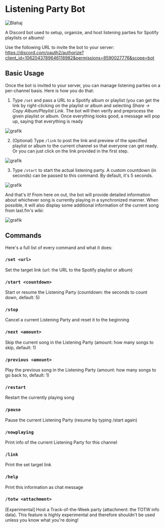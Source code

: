 # Listening Party Bot
![Blahaj](https://i.imgur.com/NuEmaM9.png)

A Discord bot used to setup, organize, and host listening parties for Spotify playlists or albums! 

Use the following URL to invite the bot to your server:<br />
https://discord.com/oauth2/authorize?client_id=1062043789646118982&permissions=8590027776&scope=bot

## Basic Usage
Once the bot is invited to your server, you can manage listening parties on a per-channel basis. Here is how you do that:

1. Type `/set` and pass a URL to a Spotify album or playlist (you can get the link by right-clicking on the playlist or album and selecting _Share → Copy Album/Playlist Link_. The bot will then verify and preprocess the given playlist or album. Once everything looks good, a message will pop up, saying that everything is ready

![grafik](https://user-images.githubusercontent.com/8850085/227274717-87263c04-f8c0-4d08-a26b-e2d28705c996.png)


2. (Optional) Type `/link` to post the link and preview of the specified playlist or album to the current channel so that everyone can get ready. Or you can just click on the link provided in the first step.

![grafik](https://user-images.githubusercontent.com/8850085/227274953-ae28673a-9b24-42a5-abb8-0548e43112de.png)

3. Type `/start` to start the actual listening party. A custom countdown (in seconds) can be passed to this command. By default, it's 5 seconds.

![grafik](https://user-images.githubusercontent.com/8850085/227275051-059da934-8b85-47ee-9230-a43d0c1d7f6d.png)


And that's it! From here on out, the bot will provide detailed information about whichever song is currently playing in a synchronized manner. When possible, it will also display some additional information of the current song from last.fm's wiki:

![grafik](https://user-images.githubusercontent.com/8850085/227275284-484c228c-859f-455b-9349-e1a1a4fb98ac.png)

## Commands
Here's a full list of every command and what it does:

### `/set <url>`
Set the target link (url: the URL to the Spotify playlist or album)

### `/start <countdown>`
Start or resume the Listening Party (countdown: the seconds to count down, default: 5)

### `/stop`
Cancel a current Listening Party and reset it to the beginning

### `/next <amount>`
Skip the current song in the Listening Party (amount: how many songs to skip, default: 1)

### `/previous <amount>`
Play the previous song in the Listening Party (amount: how many songs to go back to, default: 1)

### `/restart`
Restart the currently playing song

### `/pause`
Pause the current Listening Party (resume by typing /start again)

### `/nowplaying`
Print info of the current Listening Party for this channel

### `/link`
Print the set target link

### `/help`
Print this information as chat message

### `/totw <attachment>`
[Experimental] Host a Track-of-the-Week party (attachment: the TOTW info data). This feature is highly experimental and therefore shouldn't be used unless you know what you're doing!
